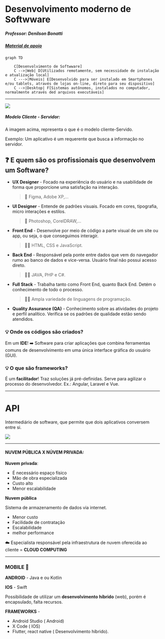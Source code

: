 # Desenvolvimento moderno de Softwware

##### Professor: Denilson Bonatti 

##### [Material de apoio](https://academiapme-my.sharepoint.com/:p:/g/personal/nubia_dio_me/EYHcjptuOoNPs4qzd2upfmwBaLoG_FfSdzZH3zJiBvABiw?rtime=AYC6zm2z2kg)

```mermaid
graph TD
 
    C[Desenvolvimento de Softwware]
    C -->|Web| D[Utilizados remotamente, sem necessidade de instalação e atualização local]
    C --->|Móveis| E[Desenvolvido para ser instalado em Smartphones e/ou tablets, através de lojas on-line, direto para seu dispositivo]
    C -->|Desktop| F[Sistemas autônomos, instalados no computador, normalmente através ded arquivos executáveis]
```

------





![](https://upload.wikimedia.org/wikipedia/commons/1/1c/Cliente-Servidor.png)

##### Modelo Cliente - Servidor: 

A imagem acima, representa o que é o modelo cliente-Servido.

Exemplo: Um aplicativo é um requerente que busca a informação no servidor.



## :question: E quem são os profissionais que desenvolvem um Software?



- **UX Designer** - Focado na experiência do usuário e na usabilidade de forma que proporcione uma satisfação na interação.

  > :wrench: Figma, Adobe XP,...

- **UI Designer** - Entende de padrões visuais. Focado em cores, tipografia, micro interações e estilos. 

  > :wrench: Photoshop, CorelDRAW,...



- **Front End** - Desenvolve por meio de código a parte visual de um site ou app, ou seja, o que conseguimos interagir.

  > :man_technologist: HTML, CSS e JavaScript.

- **Back End** - Responsável pela ponte entre dados que vem do navegador rumo ao banco de dados e vice-versa. Usuário final não possui acesso direto.

  > :woman_technologist: JAVA, PHP e C#.

- **Full Stack** - Trabalha tanto como Front End, quanto Back End. Detém o conhecimento de todo o processo.

  > :woman_technologist: Ampla variedade de linguagens de programação.

- **Quality Assurance (QA)** - Conhecimento sobre as atividades do projeto e perfil analítico. Verifica se os padrões de qualidade estão sendo atendidos.



### :bulb: Onde os códigos são criados?

Em um **IDE**! :arrow_right: Software para criar aplicações que combina ferramentas comuns de desenvolvimento em uma única interface gráfica do usuário (GUI).

### :bulb: O que são frameworks?

É um **facilitador**! Traz soluções já pré-definidas. Serve para agilizar o processo do desenvolvedor. Ex.: Angular, Laravel e Vue.



------



# API 

Intermediário de software, que permite que dois aplicativos conversem entre si.

![](https://programathor.com.br/blog/wp-content/uploads/2018/08/api-768x300.jpg)



------



#### NUVEM PÚBLICA X NÚVEM PRIVADA:

**Nuvem privada**:

- É necessário espaço físico
- Mão de obra especializada
- Custo alto
- Menor escalabilidade

**Nuvem pública**

Sistema de armazenamento de dados via internet.

-  Menor custo
- Facilidade de contratação
- Escalabilidade
- melhor performance 

:cloud: Especialista responsável pela infraestrutura de nuvem oferecida ao cliente = **CLOUD COMPUTING**

------

### MOBILE :mobile_phone_off:

**ANDROID** - Java e ou Kotlin

**IOS** - Swift

Possibilidade de utilizar um <strong>desenvolvimento híbrido</strong> (web), porém é encapsulado, falta recursos.

**FRAMEWORKS** - 

- Android Studio ( Android)
- X Code ( IOS)
- Flutter, react native ( Desenvolvimento híbrido).





